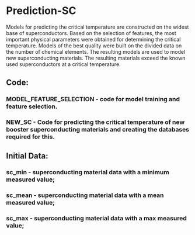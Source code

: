 # Prediction-SC
Models for predicting the critical temperature are constructed on the widest base of superconductors. Based on the selection of features, the most important physical parameters were obtained for determining the critical temperature. Models of the best quality were built on the divided data on the number of chemical elements. The resulting models are used to model new superconducting materials. The resulting materials exceed the known used superconductors at a critical temperature.
## Code:
### MODEL_FEATURE_SELECTION - сode for model training and feature selection.
### NEW_SC - Code for predicting the critical temperature of new booster superconducting materials and creating the databases required for this.
## Initial Data:
### sc_min - superconducting material data with a minimum measured value;
### sc_mean - superconducting material data with a mean measured value;
### sc_max - superconducting material data with a max measured value;
